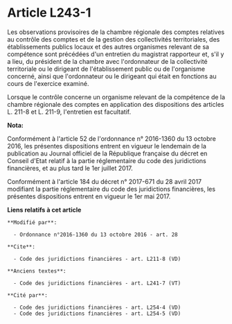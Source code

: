 # Article L243-1

Les observations provisoires de la chambre régionale des comptes relatives au contrôle des comptes et de la gestion des
collectivités territoriales, des établissements publics locaux et des autres organismes relevant de sa compétence sont
précédées d'un entretien du magistrat rapporteur et, s'il y a lieu, du président de la chambre avec l'ordonnateur de la
collectivité territoriale ou le dirigeant de l'établissement public ou de l'organisme concerné, ainsi que l'ordonnateur ou le
dirigeant qui était en fonctions au cours de l'exercice examiné. 

Lorsque le contrôle concerne un organisme relevant de la compétence de la chambre régionale des comptes en application des
dispositions des articles L. 211-8 et L. 211-9, l'entretien est facultatif.

**Nota:**

Conformément à l'article 52 de l'ordonnance n° 2016-1360 du 13 octobre 2016, les présentes dispositions entrent en vigueur le
lendemain de la publication au Journal officiel de la République française du décret en Conseil d'Etat relatif à la partie
réglementaire du code des juridictions financières, et au plus tard le 1er juillet 2017.

Conformément à l'article 184 du décret n° 2017-671 du 28 avril 2017 modifiant la partie réglementaire du code des
juridictions financières, les présentes dispositions entrent en vigueur le 1er mai 2017.

**Liens relatifs à cet article**

	**Modifié par**:

	  - Ordonnance n°2016-1360 du 13 octobre 2016 - art. 28

	**Cite**:

	  - Code des juridictions financières - art. L211-8 (VD)

	**Anciens textes**:

	  - Code des juridictions financières - art. L241-7 (VT)

	**Cité par**:

	  - Code des juridictions financières - art. L254-4 (VD)
	  - Code des juridictions financières - art. L254-5 (VD)
